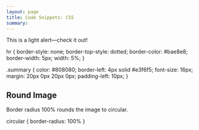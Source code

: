 ```yaml
---
layout: page
title: Code Snippets: CSS
summary:
---
```


<div class="alert alert-light" role="alert">
  This is a light alert—check it out!
</div>


hr {
  border-style: none;
  border-top-style: dotted;
  border-color: #bae8e8;
  border-width: 5px;
  width: 5%;
}


.summary {
    color: #808080;
    border-left: 4px solid #e3f6f5;
    font-size: 16px;
    margin: 20px 0px 20px 0px;
    padding-left: 10px;
}

## Round Image
Border radius 100% rounds the image to circular.

circular {
  border-radius: 100%
}
